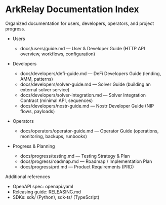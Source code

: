 # ArkRelay Documentation Index

Organized documentation for users, developers, operators, and project progress.

- Users
  - docs/users/guide.md — User & Developer Guide (HTTP API overview, workflows, configuration)

- Developers
  - docs/developers/defi-guide.md — DeFi Developers Guide (lending, AMM, patterns)
  - docs/developers/solver-guide.md — Solver Guide (building an external solver service)
  - docs/developers/solver-integration.md — Solver Integration Contract (minimal API, sequences)
  - docs/developers/nostr-guide.md — Nostr Developer Guide (NIP flows, payloads)

- Operators
  - docs/operators/operator-guide.md — Operator Guide (operations, monitoring, backups, runbooks)

- Progress & Planning
  - docs/progress/testing.md — Testing Strategy & Plan
  - docs/progress/roadmap.md — Roadmap / Implementation Plan
  - docs/progress/prd.md — Product Requirements (PRD)

Additional references
- OpenAPI spec: openapi.yaml
- Releasing guide: RELEASING.md
- SDKs: sdk/ (Python), sdk-ts/ (TypeScript)
